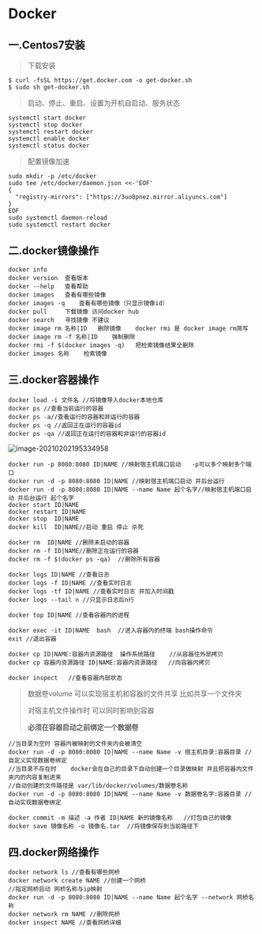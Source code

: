 # Docker

## 一.Centos7安装

> 下载安装

```shell
$ curl -fsSL https://get.docker.com -o get-docker.sh
$ sudo sh get-docker.sh
```

> 启动、停止、重启、设置为开机自启动、服务状态

```shell
systemctl start docker
systemctl stop docker
systemctl restart docker
systemctl enable docker
systemctl status docker
```

> 配置镜像加速

```shell
sudo mkdir -p /etc/docker
sudo tee /etc/docker/daemon.json <<-'EOF'
{
  "registry-mirrors": ["https://3uo8pnez.mirror.aliyuncs.com"]
}
EOF
sudo systemctl daemon-reload
sudo systemctl restart docker
```

## 二.docker镜像操作

```shell
docker info
docker version	查看版本
docker --help   查看帮助
docker images	查看有哪些镜像
docker images -q	查看有哪些镜像（只显示镜像id）
docker pull		下载镜像 访问docker hub
docker search	寻找镜像 不建议
docker image rm 名称|ID	删除镜像	docker rmi 是 docker image rm简写
docker image rm -f 名称|ID	强制删除
docker rmi -f $(docker images -q)	把检索镜像结果全删除
docker images 名称	检索镜像
```

## 三.docker容器操作

```shell
docker load -i 文件名 //将镜像导入docker本地仓库
docker ps //查看当前运行的容器
docker ps -a//查看运行的容器和非运行的容器
docker ps -q //返回正在运行的容器id
docker ps -qa //返回正在运行的容器和非运行的容器id
```

![image-20210202195334958](https://typora1-1304288279.cos.ap-beijing.myqcloud.com/image-20210202195334958.png)

```shell
docker run -p 8080:8080 ID|NAME //映射宿主机端口启动   -p可以多个映射多个端口
docker run -d -p 8080:8080 ID|NAME //映射宿主机端口启动 并后台运行
docker run -d -p 8080:8080 ID|NAME --name Name 起个名字//映射宿主机端口启动 并后台运行 起个名字
docker start ID|NAME
docker restart ID|NAME
docker stop  ID|NAME
docker kill  ID|NAME//启动 重启 停止 杀死
```

```shell
docker rm  ID|NAME //删除未启动的容器  
docker rm -f ID|NAME//删除正在运行的容器
docker rm -f $(docker ps -qa)  //删除所有容器
```

```shell
docker logs ID|NAME //查看日志
docker logs -f ID|NAME //查看实时日志
docker logs -tf ID|NAME //查看实时日志 并加入时间戳
docker logs --tail n //只显示日志后n行
```

```shell
docker top ID|NAME //查看容器内的进程
```

```shell
docker exec -it ID|NAME  bash  //进入容器内的终端 bash操作命令
exit //退出容器
```

```shell
docker cp ID|NAME:容器内资源路径  操作系统路径    //从容器往外部拷贝
docker cp 容器内资源路径 ID|NAME:容器内资源路径	//向容器内拷贝
```

```shell
docker inspect   //查看容器内部状态
```

> 
>
> 数据卷volume	可以实现宿主机和容器的文件共享 比如共享一个文件夹
>
> 对宿主机文件操作时	可以同时影响到容器
>
> **必须在容器启动之前绑定一个数据卷**

```shell
//当目录为空时 容器内被映射的文件夹内会被清空
docker run -d -p 8080:8080 ID|NAME --name Name -v 宿主机目录:容器目录 //自定义实现数据卷绑定
//当目录不存在时    docker会在自己的目录下自动创建一个目录做映射 并且把容器内文件夹内的内容复制进来
//自动创建的文件路径是 var/lib/docker/volumes/数据卷名称
docker run -d -p 8080:8080 ID|NAME --name Name -v 数据卷名字:容器目录 //自动实现数据卷绑定 
```

```shell
docker commit -m 描述 -a 作者 ID|NAME 新的镜像名称   //打包自己的镜像
docker save 镜像名称 -o 镜像名.tar  //将镜像保存到当前路径下
```

## 四.docker网络操作

```shell
docker network ls //查看有哪些网桥
docker network create NAME //创建一个网桥
//指定网桥启动 网桥名称与ip映射
docker run -d -p 8080:8080 ID|NAME --name Name 起个名字 --network 网桥名称
docker network rm NAME //删除网桥
docker inspect NAME //查看网桥详细
```

